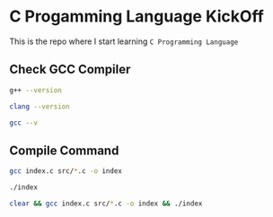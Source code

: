 # C Progamming Language KickOff

This is the repo where I start learning `C Programming Language`

## Check GCC Compiler

```bash
g++ --version
```

```bash
clang --version
```

```bash
gcc --v
```

## Compile Command

```bash
gcc index.c src/*.c -o index
```

```bash
./index
```

```bash
clear && gcc index.c src/*.c -o index && ./index
```

